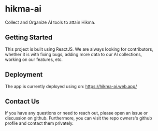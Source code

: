 # hikma-ai

Collect and Organize AI tools to attain Hikma.


## Getting Started

This project is built using ReactJS. We are always looking for contributors, whether it is with fixing bugs, adding more data to our AI collections, working on our features, etc.

## Deployment

The app is currently deployed using on: https://hikma-ai.web.app/

## Contact Us
If you have any questions or need to reach out, please open an issue or discussion on github. Furthermore, you can visit the repo owners's github profile and contact them privately.
